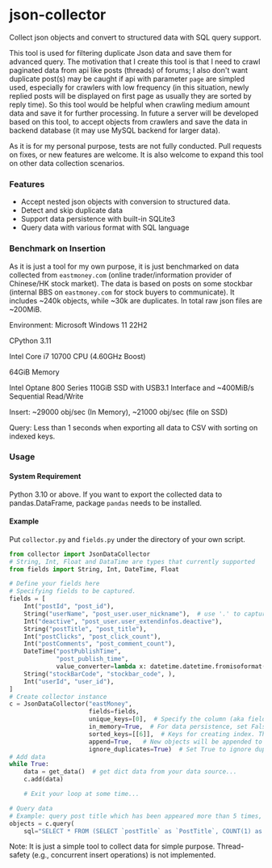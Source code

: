 # json-collector
Collect json objects and convert to structured data with SQL query support.


This tool is used for filtering duplicate Json data and save them for advanced query.
The motivation that I create this tool is that I need to crawl paginated data from api like posts (threads) of forums; I also don't want 
duplicate post(s) may be caught if api with parameter `page` are simpled used, especially for crawlers with low frequency 
(in this situation, newly replied posts will be displayed on first page as usually they are sorted by reply time). 
So this tool would be helpful when crawling medium amount data and save it for further processing. In future a server will be 
developed based on this tool, to accept objects from crawlers and save the data in backend database (it may use MySQL backend for larger data).

As it is for my personal purpose, tests are not fully conducted. Pull requests on fixes, or new features are welcome.
It is also welcome to expand this tool on other data collection scenarios. 

### Features
+ Accept nested json objects with conversion to structured data.
+ Detect and skip duplicate data
+ Support data persistence with built-in SQLite3
+ Query data with various format with SQL language



### Benchmark on Insertion
As it is just a tool for my own purpose, it is just benchmarked on data collected from `eastmoney.com` 
(online trader/information provider of Chinese/HK stock market). The data is based on posts on some stockbar 
(internal BBS on `eastmoney.com` for stock buyers to communicate).
It includes ~240k objects, while ~30k are duplicates. In total raw json files are ~200MiB.

Environment:
Microsoft Windows 11 22H2

CPython 3.11

Intel Core i7 10700 CPU (4.60GHz Boost) 

64GiB Memory

Intel Optane 800 Series 110GiB SSD with USB3.1 Interface and ~400MiB/s Sequential Read/Write

Insert: ~29000 obj/sec (In Memory), ~21000 obj/sec (file on SSD)

Query: Less than 1 seconds when exporting all data to CSV with sorting on indexed keys.



### Usage
#### System Requirement

Python 3.10 or above. If you want to export the collected data to pandas.DataFrame, 
package `pandas` needs to be installed.

#### Example
Put `collector.py` and `fields.py` under the directory of your own script. 
```Python
from collector import JsonDataCollector
# String, Int, Float and DataTime are types that currently supported
from fields import String, Int, DateTime, Float

# Define your fields here
# Specifying fields to be captured.
fields = [
    Int("postId", "post_id"),
    String("userName", "post_user.user_nickname"),  # use '.' to capture nested json attributes
    Int("deactive", "post_user.user_extendinfos.deactive"),
    String("postTitle", "post_title"),
    Int("postClicks", "post_click_count"),
    Int("postComments", "post_comment_count"),
    DateTime("postPublishTime",
             "post_publish_time",
             value_converter=lambda x: datetime.datetime.fromisoformat(x)),
    String("stockBarCode", "stockbar_code", ), 
    Int("userId", "user_id"),
]
# Create collector instance
c = JsonDataCollector("eastMoney",
                      fields=fields,
                      unique_keys=[0],  # Specify the column (aka field, or key) for duplicate detection (usually ID field)
                      in_memory=True,  # For data persistence, set False to use file storage. Insert performance will be decreased.
                      sorted_keys=[[6]],  # Keys for creating index. This will speedup performance for queries, but slow down the insert operations.
                      append=True,   # New objects will be appended to the backend sqlite database if True. Otherwise, an empty table will be created (old data will be lose!).
                      ignore_duplicates=True)  # Set True to ignore duplicate objects according to unique_keys.
# Add data
while True:
    data = get_data()  # get dict data from your data source...
    c.add(data)

    # Exit your loop at some time...

# Query data
# Example: query post title which has been appeared more than 5 times, ordered by click count descendingly.
objects = c.query(
    sql="SELECT * FROM (SELECT `postTitle` as `PostTitle`, COUNT(1) as `PostCount`, SUM(`postClicks`) as `ClickCount`, SUM(`postComments`) as `ReplyCount` FROM eastMoney  GROUP BY `PostTitle`) WHERE `PostCount` > 5 ORDER BY `ClickCount` DESC")
```

Note: It is just a simple tool to collect data for simple purpose. Thread-safety (e.g., concurrent insert operations) is not implemented.

